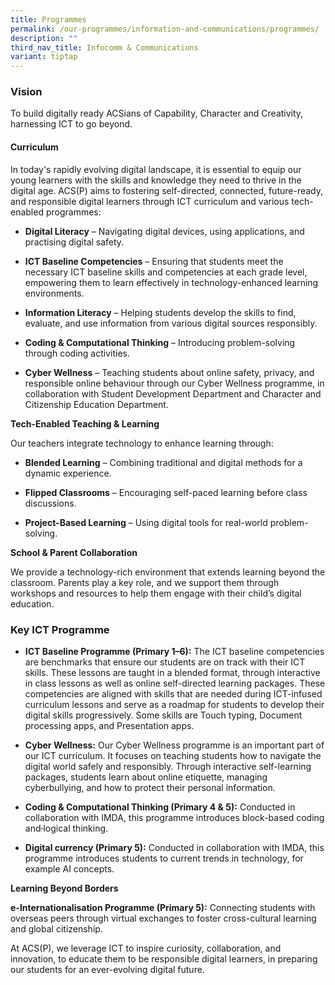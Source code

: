 ```yaml
---
title: Programmes
permalink: /our-programmes/information-and-communications/programmes/
description: ""
third_nav_title: Infocomm & Communications
variant: tiptap
---
```

<h3><strong>Vision</strong></h3>
<p>To build digitally ready ACSians of Capability, Character and Creativity,
harnessing ICT to go beyond.</p>
<h4><strong>Curriculum</strong></h4>
<p>In today's rapidly evolving digital landscape, it is essential to equip
our young learners with the skills and knowledge they need to thrive in
the digital age. ACS(P) aims to fostering self-directed, connected, future-ready,
and responsible digital learners through ICT curriculum and various tech-enabled
programmes:</p>
<ul data-tight="true" class="tight">
<li>
<p><strong>Digital Literacy</strong> – Navigating digital devices, using applications,
and practising digital safety.</p>
<p></p>
</li>
<li>
<p><strong>ICT Baseline Competencies</strong> – Ensuring that students meet
the necessary ICT baseline skills and competencies at each grade level,
empowering them to learn effectively in technology-enhanced learning environments.</p>
<p></p>
</li>
<li>
<p><strong>Information Literacy</strong> – Helping students develop the skills
to find, evaluate, and use information from various digital sources responsibly.</p>
<p></p>
</li>
<li>
<p><strong>Coding &amp; Computational Thinking</strong> – Introducing problem-solving
through coding activities.</p>
<p></p>
</li>
<li>
<p><strong>Cyber Wellness</strong> – Teaching students about online safety,
privacy, and responsible online behaviour through our Cyber Wellness programme,
in collaboration with Student Development Department and Character and
Citizenship Education Department.</p>
</li>
</ul>
<p><strong>Tech-Enabled Teaching &amp; Learning</strong>
</p>
<p>Our teachers integrate technology to enhance learning through:</p>
<ul data-tight="true" class="tight">
<li>
<p><strong>Blended Learning</strong> – Combining traditional and digital methods
for a dynamic experience.</p>
</li>
<li>
<p><strong>Flipped Classrooms</strong> – Encouraging self-paced learning before
class discussions.</p>
</li>
<li>
<p><strong>Project-Based Learning</strong> – Using digital tools for real-world
problem-solving.</p>
</li>
</ul>
<p><strong>School &amp; Parent Collaboration</strong>
</p>
<p>We provide a technology-rich environment that extends learning beyond
the classroom. Parents play a key role, and we support them through workshops
and resources to help them engage with their child’s digital education.</p>
<h3><strong>Key ICT Programme</strong></h3>
<ul data-tight="true" class="tight">
<li>
<p><strong>ICT Baseline Programme (Primary 1–6):</strong> The ICT baseline
competencies are benchmarks that ensure our students are on track with
their ICT skills. These lessons are taught in a blended format, through
interactive in class lessons as well as online self-directed learning packages.
These competencies are aligned with skills that are needed during ICT-infused
curriculum lessons and serve as a roadmap for students to develop their
digital skills progressively. Some skills are Touch typing, Document processing
apps, and Presentation apps.</p>
<p></p>
</li>
<li>
<p><strong>Cyber Wellness:</strong> Our Cyber Wellness programme is an important
part of our ICT curriculum. It focuses on teaching students how to navigate
the digital world safely and responsibly. Through interactive self-learning
packages, students learn about online etiquette, managing cyberbullying,
and how to protect their personal information.</p>
<p></p>
</li>
<li>
<p><strong>Coding &amp; Computational Thinking (Primary 4 &amp; 5):</strong> Conducted
in collaboration with IMDA, this programme introduces block-based coding
and<s> </s>logical thinking.</p>
<p></p>
</li>
<li>
<p><strong>Digital currency (Primary 5):</strong> Conducted in collaboration
with IMDA, this programme introduces students to current trends in technology,
for example AI concepts.</p>
</li>
</ul>
<p><strong>Learning Beyond Borders</strong>
</p>
<p><strong>e-Internationalisation Programme (Primary 5):</strong> Connecting
students with overseas peers through virtual exchanges to foster cross-cultural
learning and global citizenship.</p>
<p></p>
<p>At ACS(P), we leverage ICT to inspire curiosity, collaboration, and innovation,
to educate them to be responsible digital learners, in preparing our students
for an ever-evolving digital future.</p>
<p></p>
<p></p>